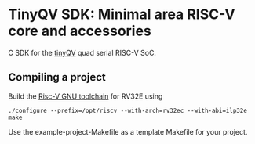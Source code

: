 # TinyQV SDK: Minimal area RISC-V core and accessories

C SDK for the [tinyQV](https://github.com/MichaelBell/tinyQV/) quad serial RISC-V SoC.

## Compiling a project

Build the [Risc-V GNU toolchain](https://github.com/riscv/riscv-gnu-toolchain) for RV32E using

    ./configure --prefix=/opt/riscv --with-arch=rv32ec --with-abi=ilp32e
    make

Use the example-project-Makefile as a template Makefile for your project.
